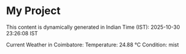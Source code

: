 # My Project

This content is dynamically generated in Indian Time (IST): 2025-10-30 23:26:08 IST


Current Weather in Coimbatore:
Temperature: 24.88 °C
Condition: mist
